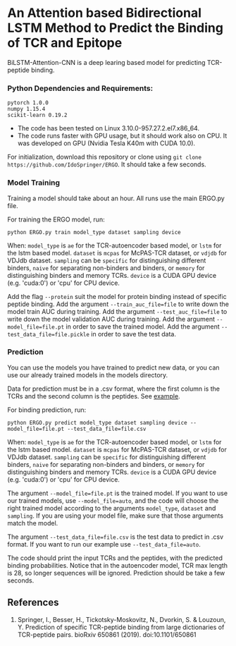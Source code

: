 # An Attention based Bidirectional LSTM Method to Predict the Binding of TCR and Epitope
BiLSTM-Attention-CNN is a deep learing based model for predicting TCR-peptide binding.
### Python Dependencies and Requirements:
```text
pytorch 1.0.0
numpy 1.15.4
scikit-learn 0.19.2
```
- The code has been tested on Linux 3.10.0-957.27.2.el7.x86_64.
- The code runs faster with GPU usage, but it should work also on CPU. It was developed on GPU
(Nvidia Tesla K40m with CUDA 10.0).

For initialization, download this repository or clone using
`git clone https://github.com/IdoSpringer/ERGO`. It should take a few seconds.

### Model Training
Training a model should take about an hour.
All runs use the main ERGO.py file.

For training the ERGO model, run:
```commandline
python ERGO.py train model_type dataset sampling device 
```
When: `model_type` is `ae` for the TCR-autoencoder based model, or `lstm` for the lstm based model.
`dataset` is `mcpas` for McPAS-TCR dataset, or `vdjdb` for VDJdb dataset.
`sampling` can be `specific` for distinguishing different binders, `naive` for separating non-binders and binders,
or `memory` for distinguishing binders and memory TCRs.
`device` is a CUDA GPU device (e.g. 'cuda:0') or 'cpu' for CPU device.

Add the flag `--protein` suit the model for protein binding instead of specific peptide binding.
Add the argument `--train_auc_file=file` to write down the model train AUC during training.
Add the argument `--test_auc_file=file` to write down the model validation AUC during training.
Add the argument `--model_file=file.pt` in order to save the trained model.
Add the argument `--test_data_file=file.pickle` in order to save the test data.

### Prediction
You can use the models you have trained to predict new data,
or you can use our already trained models in the models directory.

Data for prediction must be in a .csv format,
where the first column is the TCRs and the second column is the peptides.
See [example](pairs_example.csv).

For binding prediction, run:
```commandline
python ERGO.py predict model_type dataset sampling device --model_file=file.pt --test_data_file=file.csv
```
When: `model_type` is `ae` for the TCR-autoencoder based model, or `lstm` for the lstm based model.
`dataset` is `mcpas` for McPAS-TCR dataset, or `vdjdb` for VDJdb dataset.
`sampling` can be `specific` for distinguishing different binders, `naive` for separating non-binders and binders,
or `memory` for distinguishing binders and memory TCRs.
`device` is a CUDA GPU device (e.g. 'cuda:0') or 'cpu' for CPU device.

The argument `--model_file=file.pt` is the trained model.
If you want to use our trained models, use `--model_file=auto`, and the code will choose the right trained
model according to the arguments `model_type`, `dataset` and `sampling`.
If you are using your model file, make sure that those arguments match the model.

The argument `--test_data_file=file.csv` is the test data to predict in .csv format.
If you want to run our example use `--test_data_file=auto`.

The code should print the input TCRs and the peptides, with the predicted binding probabilities.
Notice that in the autoencoder model, TCR max length is 28, so longer sequences will be ignored.
Prediction should be take a few seconds.

## References
1. Springer, I., Besser, H., Tickotsky-Moskovitz, N., Dvorkin, S. & Louzoun, Y.
Prediction of specific TCR-peptide binding from large dictionaries of TCR-peptide pairs.
bioRxiv 650861 (2019). doi:10.1101/650861
